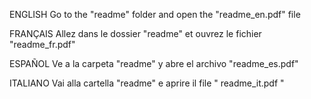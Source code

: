 ENGLISH
Go to the "readme" folder and open the "readme_en.pdf" file

FRANÇAIS
Allez dans le dossier "readme" et ouvrez le fichier "readme_fr.pdf"

ESPAÑOL
Ve a la carpeta "readme" y abre el archivo "readme_es.pdf"

ITALIANO
Vai alla cartella "readme" e aprire il file " readme_it.pdf "